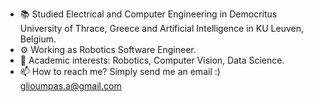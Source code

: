 - 📚 Studied Electrical and Computer Engineering in Democritus University of Thrace, Greece and Artificial Intelligence in KU Leuven, Belgium.
- ⚙️ Working as Robotics Software Engineer.
- 👀 Academic interests: Robotics, Computer Vision, Data Science. <!--- 💞️ Looking to collaborate on Computer Vision projects. -->
- 📫 How to reach me? Simply send me an email :) glioumpas.a@gmail.com

<!---
TonyGlioumpas/TonyGlioumpas is a ✨ special ✨ repository because its `README.md` (this file) appears on your GitHub profile.
You can click the Preview link to take a look at your changes.
--->
